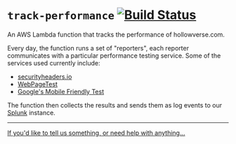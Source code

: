 # `track-performance` [![Build Status](https://travis-ci.org/hollowverse/track-performance.svg?branch=master)](https://travis-ci.org/hollowverse/track-performance)

An AWS Lambda function that tracks the performance of hollowverse.com.

Every day, the function runs a set of "reporters", each reporter communicates with a particular performance testing service. Some of the services used currently include:

* [securityheaders.io](https://securityheaders.io)
* [WebPageTest](https://webpagetest.org/)
* [Google's Mobile Friendly Test](https://search.google.com/test/mobile-friendly)

The function then collects the results and sends them as log events to our [Splunk](https://splunk.com) instance.

---

[If you'd like to tell us something, or need help with anything...](https://github.com/hollowverse/hollowverse/wiki/Help)
